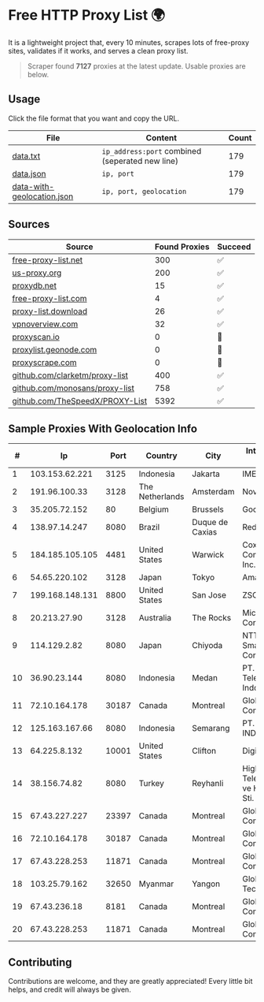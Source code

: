 
# Free HTTP Proxy List 🌍

It is a lightweight project that, every 10 minutes, scrapes lots of free-proxy sites, validates if it works, and serves a clean proxy list.


> Scraper found **7127** proxies at the latest update. Usable proxies are below.

## Usage

Click the file format that you want and copy the URL.


|File|Content|Count|
|----|-------|-----|
|[data.txt](https://raw.githubusercontent.com/themiralay/Proxy-List-World/master/data.txt)|`ip_address:port` combined (seperated new line)|179|
|[data.json](https://raw.githubusercontent.com/themiralay/Proxy-List-World/master/data.json)|`ip, port`|179|
|[data-with-geolocation.json](https://raw.githubusercontent.com/themiralay/Proxy-List-World/master/data-with-geolocation.json)|`ip, port, geolocation`|179|

## Sources

|Source|Found Proxies|Succeed|
|------|-------------|-------|
|[free-proxy-list.net](https://free-proxy-list.net)|300|✅|
|[us-proxy.org](https://www.us-proxy.org)|200|✅|
|[proxydb.net](http://proxydb.net)|15|✅|
|[free-proxy-list.com](https://free-proxy-list.com/?page=&port=&type%5B%5D=http&type%5B%5D=https&up_time=0&search=Search)|4|✅|
|[proxy-list.download](https://www.proxy-list.download/HTTP)|26|✅|
|[vpnoverview.com](https://vpnoverview.com/privacy/anonymous-browsing/free-proxy-servers)|32|✅|
|[proxyscan.io](https://www.proxyscan.io)|0|🚫|
|[proxylist.geonode.com](https://proxylist.geonode.com/api/proxy-list?limit=300&page=1&sort_by=lastChecked&sort_type=desc&protocols=http,https)|0|🚫|
|[proxyscrape.com](https://api.proxyscrape.com/v2/?request=displayproxies&protocol=http&timeout=10000&country=all&ssl=all&anonymity=all)|0|🚫|
|[github.com/clarketm/proxy-list](https://raw.githubusercontent.com/clarketm/proxy-list/master/proxy-list-raw.txt)|400|✅|
|[github.com/monosans/proxy-list](https://raw.githubusercontent.com/monosans/proxy-list/main/proxies/http.txt)|758|✅|
|[github.com/TheSpeedX/PROXY-List](https://raw.githubusercontent.com/TheSpeedX/PROXY-List/master/http.txt)|5392|✅|


## Sample Proxies With Geolocation Info

|#|Ip|Port|Country|City|Internet Service Provider|
|-|--|----|-------|----|-------------------------|
|1|103.153.62.221|3125|Indonesia|Jakarta|IMEDIANET|
|2|191.96.100.33|3128|The Netherlands|Amsterdam|NovoServe B.V.|
|3|35.205.72.152|80|Belgium|Brussels|Google LLC|
|4|138.97.14.247|8080|Brazil|Duque de Caxias|RedeBr Telecom|
|5|184.185.105.105|4481|United States|Warwick|Cox Communications Inc.|
|6|54.65.220.102|3128|Japan|Tokyo|Amazon.com, Inc.|
|7|199.168.148.131|8800|United States|San Jose|ZSCALER, INC.|
|8|20.213.27.90|3128|Australia|The Rocks|Microsoft Corporation|
|9|114.129.2.82|8080|Japan|Chiyoda|NTT SmartConnect Corporation|
|10|36.90.23.144|8080|Indonesia|Medan|PT. Telekomunikasi Indonesia|
|11|72.10.164.178|30187|Canada|Montreal|GloboTech Communications|
|12|125.163.167.66|8080|Indonesia|Semarang|PT. TELKOM INDONESIA|
|13|64.225.8.132|10001|United States|Clifton|DigitalOcean, LLC|
|14|38.156.74.82|8080|Turkey|Reyhanli|High Speed Telekomunikasyon ve Hab. Hiz. Ltd. Sti.|
|15|67.43.227.227|23397|Canada|Montreal|GloboTech Communications|
|16|72.10.164.178|30187|Canada|Montreal|GloboTech Communications|
|17|67.43.228.253|11871|Canada|Montreal|GloboTech Communications|
|18|103.25.79.162|32650|Myanmar|Yangon|Global Technology Co|
|19|67.43.236.18|8181|Canada|Montreal|GloboTech Communications|
|20|67.43.228.253|11871|Canada|Montreal|GloboTech Communications|



## Contributing

Contributions are welcome, and they are greatly appreciated! Every
little bit helps, and credit will always be given.

